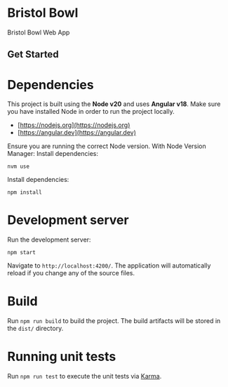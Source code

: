 # Bristol Bowl

Bristol Bowl Web App

## Get Started

# Dependencies

This project is built using the **Node v20** and uses **Angular v18**. Make sure you have installed Node in order to run the project locally.

- [https://nodejs.org](https://nodejs.org)
- [https://angular.dev](https://angular.dev)

Ensure you are running the correct Node version. With Node Version Manager:
Install dependencies:

```shell
nvm use
```

Install dependencies:

```shell
npm install
```

# Development server

Run the development server:

```shell
npm start
```

Navigate to `http://localhost:4200/`. The application will automatically reload if you change any of the source files.

# Build

Run `npm run build` to build the project. The build artifacts will be stored in the `dist/` directory.

# Running unit tests

Run `npm run test` to execute the unit tests via [Karma](https://karma-runner.github.io).
